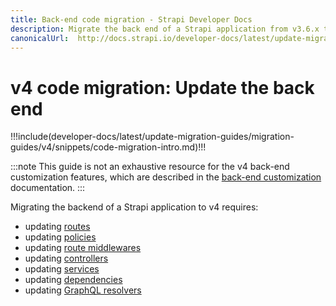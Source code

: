 ```yaml
---
title: Back-end code migration - Strapi Developer Docs
description: Migrate the back end of a Strapi application from v3.6.x to v4.0.x with step-by-step instructions
canonicalUrl:  http://docs.strapi.io/developer-docs/latest/update-migration-guides/migration-guides/v4/code/backend.html
---
```


<!-- TODO: update SEO -->

# v4 code migration: Update the back end

!!!include(developer-docs/latest/update-migration-guides/migration-guides/v4/snippets/code-migration-intro.md)!!!

:::note
This guide is not an exhaustive resource for the v4 back-end customization features, which are described in the [back-end customization](/developer-docs/latest/development/backend-customization.md) documentation.
:::

Migrating the backend of a Strapi application to v4 requires:

* updating [routes](/developer-docs/latest/update-migration-guides/migration-guides/v4/code/backend/routes.md)
* updating [policies](/developer-docs/latest/update-migration-guides/migration-guides/v4/code/backend/policies.md)
* updating [route middlewares](/developer-docs/latest/update-migration-guides/migration-guides/v4/code/backend/route-middlewares.md)
* updating [controllers](/developer-docs/latest/update-migration-guides/migration-guides/v4/code/backend/controllers.md)
* updating [services](/developer-docs/latest/update-migration-guides/migration-guides/v4/code/backend/services.md)
* updating [dependencies](/developer-docs/latest/update-migration-guides/migration-guides/v4/code/dependencies.md)
* updating [GraphQL resolvers](/developer-docs/latest/update-migration-guides/migration-guides/v4/code/backend/graphql.md)
